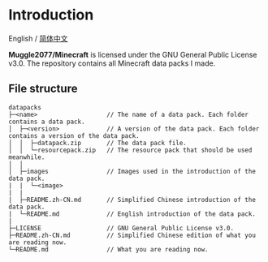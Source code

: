 # Introduction

English / [简体中文](README.zh-CN.md)

**Muggle2077/Minecraft** is licensed under the GNU General Public License v3.0. The repository contains all Minecraft data packs I made.

## File structure

```
datapacks
├─<name>                   // The name of a data pack. Each folder contains a data pack.
│  ├─<version>             // A version of the data pack. Each folder contains a version of the data pack.
│  │  ├─datapack.zip       // The data pack file.
│  │  └─resourcepack.zip   // The resource pack that should be used meanwhile.
│  │
│  ├─images                // Images used in the introduction of the data pack.
|  |  └─<image>
|  |
|  ├─README.zh-CN.md       // Simplified Chinese introduction of the data pack.
|  └─README.md             // English introduction of the data pack.
|
├─LICENSE                  // GNU General Public License v3.0.
├─README.zh-CN.md          // Simplified Chinese edition of what you are reading now.
└─README.md                // What you are reading now.
```
